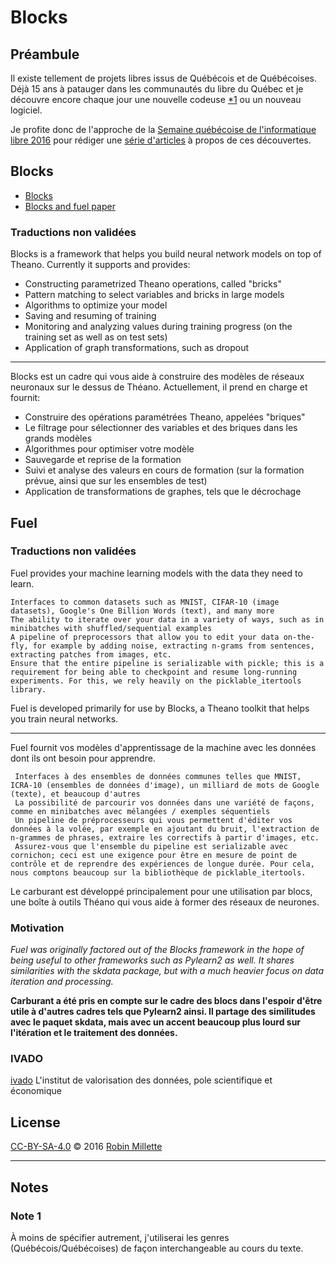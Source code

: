 # Blocks

## Préambule
Il existe tellement de projets libres issus de Québécois et de Québécoises.
Déjà 15 ans à patauger dans les communautés du libre du Québec et
je découvre encore chaque jour une nouvelle codeuse [*1][] ou un nouveau logiciel.

Je profite donc de l'approche de la
[Semaine québécoise de l'informatique libre 2016][SQIL] pour rédiger
une [série d'articles](.) à propos de ces découvertes.

## Blocks
* [Blocks][]
* [Blocks and fuel paper][]

### Traductions non validées
Blocks is a framework that helps you build neural network models on top of Theano. Currently it supports and provides:

* Constructing parametrized Theano operations, called "bricks"
* Pattern matching to select variables and bricks in large models
* Algorithms to optimize your model
* Saving and resuming of training
* Monitoring and analyzing values during training progress (on the training set as well as on test sets)
* Application of graph transformations, such as dropout

------

Blocks est un cadre qui vous aide à construire des modèles de réseaux neuronaux sur le dessus de Théano. Actuellement, il prend en charge et fournit:

* Construire des opérations paramétrées Theano, appelées "briques"
* Le filtrage pour sélectionner des variables et des briques dans les grands modèles
* Algorithmes pour optimiser votre modèle
* Sauvegarde et reprise de la formation
* Suivi et analyse des valeurs en cours de formation (sur la formation prévue, ainsi que sur les ensembles de test)
* Application de transformations de graphes, tels que le décrochage

## Fuel

### Traductions non validées

Fuel provides your machine learning models with the data they need to learn.

    Interfaces to common datasets such as MNIST, CIFAR-10 (image datasets), Google's One Billion Words (text), and many more
    The ability to iterate over your data in a variety of ways, such as in minibatches with shuffled/sequential examples
    A pipeline of preprocessors that allow you to edit your data on-the-fly, for example by adding noise, extracting n-grams from sentences, extracting patches from images, etc.
    Ensure that the entire pipeline is serializable with pickle; this is a requirement for being able to checkpoint and resume long-running experiments. For this, we rely heavily on the picklable_itertools library.

Fuel is developed primarily for use by Blocks, a Theano toolkit that helps you train neural networks.

------

Fuel fournit vos modèles d'apprentissage de la machine avec les données dont ils ont besoin pour apprendre.

     Interfaces à des ensembles de données communes telles que MNIST, ICRA-10 (ensembles de données d'image), un milliard de mots de Google (texte), et beaucoup d'autres
     La possibilité de parcourir vos données dans une variété de façons, comme en minibatches avec mélangées / exemples séquentiels
     Un pipeline de préprocesseurs qui vous permettent d'éditer vos données à la volée, par exemple en ajoutant du bruit, l'extraction de n-grammes de phrases, extraire les correctifs à partir d'images, etc.
     Assurez-vous que l'ensemble du pipeline est serializable avec cornichon; ceci est une exigence pour être en mesure de point de contrôle et de reprendre des expériences de longue durée. Pour cela, nous comptons beaucoup sur la bibliothèque de picklable_itertools.

Le carburant est développé principalement pour une utilisation par blocs, une boîte à outils Théano qui vous aide à former des réseaux de neurones.


### Motivation

*Fuel was originally factored out of the Blocks framework in the hope of being useful to other frameworks such as Pylearn2 as well. It shares similarities with the skdata package, but with a much heavier focus on data iteration and processing.*

**Carburant a été pris en compte sur le cadre des blocs dans l'espoir d'être utile à d'autres cadres tels que Pylearn2 ainsi. Il partage des similitudes avec le paquet skdata, mais avec un accent beaucoup plus lourd sur l'itération et le traitement des données.**

### IVADO
[ivado][] L'institut de valorisation des données, pole scientifique et économique


## License
[CC-BY-SA-4.0][] © 2016 [Robin Millette][]

------

## Notes
### Note 1
À moins de spécifier autrement, j'utiliserai les genres (Québécois/Québécoises)
de façon interchangeable au cours du texte.

[*1]: #note-1
[SQIL]: <http://2016.sqil.info/>
[CC-BY-SA-4.0]: /cc-by-sa
[Robin Millette]: <http://robin.millette.info/>
[mila-udem]: <https://github.com/mila-udem>
[Blocks]: <https://github.com/mila-udem/blocks>
[kastnerkyle]: <https://github.com/kastnerkyle>
[kastnerkyle/Blocks]: <https://github.com/kastnerkyle/blocks>
[Blocks and fuel paper]: <http://arxiv.org/abs/1506.00619>
[mila]: <https://mila.umontreal.ca/>
[mila-en]: <https://mila.umontreal.ca/en/>
[mila-summerschool2016]: <https://github.com/mila-udem/summerschool2016>
[Alex Wiltschko]: <https://github.com/alexbw>
[Frédéric Bastien]: <https://github.com/nouiz>
[Pascal Lamblin]: <https://github.com/lamblin>
[Laboratoire d'Informatique des Systèmes Adaptatifs]: <https://github.com/lisa-lab>
[ivado]: <http://ivado.ca/>